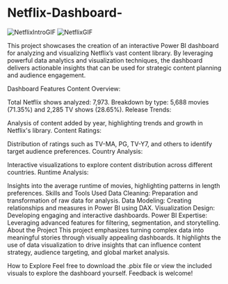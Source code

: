 # Netflix-Dashboard-
![NetflixIntroGIF](https://github.com/user-attachments/assets/96b25186-d19f-41c3-9e96-03995a67880e) ![NetflixGIF](https://github.com/user-attachments/assets/a9820d6b-c95c-41bb-aa2d-b15d73c97a31)

This project showcases the creation of an interactive Power BI dashboard for analyzing and visualizing Netflix’s vast content library. By leveraging powerful data analytics and visualization techniques, the dashboard delivers actionable insights that can be used for strategic content planning and audience engagement.

Dashboard Features
Content Overview:

Total Netflix shows analyzed: 7,973.
Breakdown by type: 5,688 movies (71.35%) and 2,285 TV shows (28.65%).
Release Trends:

Analysis of content added by year, highlighting trends and growth in Netflix's library.
Content Ratings:

Distribution of ratings such as TV-MA, PG, TV-Y7, and others to identify target audience preferences.
Country Analysis:

Interactive visualizations to explore content distribution across different countries.
Runtime Analysis:

Insights into the average runtime of movies, highlighting patterns in length preferences.
Skills and Tools Used
Data Cleaning: Preparation and transformation of raw data for analysis.
Data Modeling: Creating relationships and measures in Power BI using DAX.
Visualization Design: Developing engaging and interactive dashboards.
Power BI Expertise: Leveraging advanced features for filtering, segmentation, and storytelling.
About the Project
This project emphasizes turning complex data into meaningful stories through visually appealing dashboards. It highlights the use of data visualization to drive insights that can influence content strategy, audience targeting, and global market analysis.

How to Explore
Feel free to download the .pbix file or view the included visuals to explore the dashboard yourself. Feedback is welcome!
